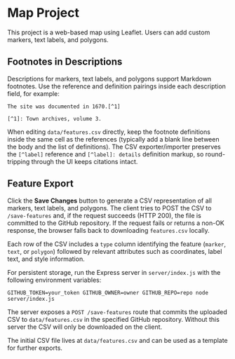 # Map Project

This project is a web-based map using Leaflet. Users can add custom markers, text labels, and polygons.

## Footnotes in Descriptions

Descriptions for markers, text labels, and polygons support Markdown footnotes. Use the reference and definition pairings inside each description field, for example:

```
The site was documented in 1670.[^1]

[^1]: Town archives, volume 3.
```

When editing `data/features.csv` directly, keep the footnote definitions inside the same cell as the references (typically add a blank line between the body and the list of definitions). The CSV exporter/importer preserves the `[^label]` reference and `[^label]: details` definition markup, so round-tripping through the UI keeps citations intact.

## Feature Export

Click the **Save Changes** button to generate a CSV representation of all markers, text labels, and polygons. The client tries to POST the CSV to `/save-features` and, if the request succeeds (HTTP 200), the file is committed to the GitHub repository. If the request fails or returns a non-OK response, the browser falls back to downloading `features.csv` locally.

Each row of the CSV includes a `type` column identifying the feature (`marker`, `text`, or `polygon`) followed by relevant attributes such as coordinates, label text, and style information.

For persistent storage, run the Express server in `server/index.js` with the following environment variables:

```
GITHUB_TOKEN=your_token GITHUB_OWNER=owner GITHUB_REPO=repo node server/index.js
```

The server exposes a `POST /save-features` route that commits the uploaded CSV to `data/features.csv` in the specified GitHub repository. Without this server the CSV will only be downloaded on the client.

The initial CSV file lives at `data/features.csv` and can be used as a template for further exports.
